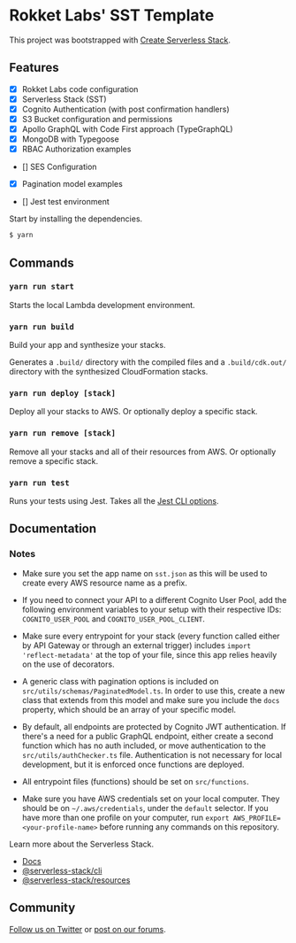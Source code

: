 # Rokket Labs' SST Template

This project was bootstrapped with [Create Serverless Stack](https://docs.serverless-stack.com/packages/create-serverless-stack).

## Features

- [x] Rokket Labs code configuration
- [x] Serverless Stack (SST)
- [x] Cognito Authentication (with post confirmation handlers)
- [x] S3 Bucket configuration and permissions
- [x] Apollo GraphQL with Code First approach (TypeGraphQL)
- [x] MongoDB with Typegoose
- [x] RBAC Authorization examples
- [] SES Configuration
- [x] Pagination model examples
- [] Jest test environment

Start by installing the dependencies.

```bash
$ yarn
```

## Commands

### `yarn run start`

Starts the local Lambda development environment.

### `yarn run build`

Build your app and synthesize your stacks.

Generates a `.build/` directory with the compiled files and a `.build/cdk.out/` directory with the synthesized CloudFormation stacks.

### `yarn run deploy [stack]`

Deploy all your stacks to AWS. Or optionally deploy a specific stack.

### `yarn run remove [stack]`

Remove all your stacks and all of their resources from AWS. Or optionally remove a specific stack.

### `yarn run test`

Runs your tests using Jest. Takes all the [Jest CLI options](https://jestjs.io/docs/en/cli).

## Documentation

### Notes

- Make sure you set the app name on `sst.json` as this will be used to create every AWS resource name as a prefix.

- If you need to connect your API to a different Cognito User Pool, add the following environment variables to your setup with their respective IDs: `COGNITO_USER_POOL` and `COGNITO_USER_POOL_CLIENT`.

- Make sure every entrypoint for your stack (every function called either by API Gateway or through an external trigger) includes `import 'reflect-metadata'` at the top of your file, since this app relies heavily on the use of decorators.

- A generic class with pagination options is included on `src/utils/schemas/PaginatedModel.ts`. In order to use this, create a new class that extends from this model and make sure you include the `docs` property, which should be an array of your specific model.

- By default, all endpoints are protected by Cognito JWT authentication. If there's a need for a public GraphQL endpoint, either create a second function which has no auth included, or move authentication to the `src/utils/authChecker.ts` file. Authentication is not necessary for local development, but it is enforced once functions are deployed.

- All entrypoint files (functions) should be set on `src/functions`.

- Make sure you have AWS credentials set on your local computer. They should be on `~/.aws/credentials`, under the `default` selector. If you have more than one profile on your computer, run `export AWS_PROFILE=<your-profile-name>` before running any commands on this repository.

Learn more about the Serverless Stack.

- [Docs](https://docs.serverless-stack.com)
- [@serverless-stack/cli](https://docs.serverless-stack.com/packages/cli)
- [@serverless-stack/resources](https://docs.serverless-stack.com/packages/resources)

## Community

[Follow us on Twitter](https://twitter.com/ServerlessStack) or [post on our forums](https://discourse.serverless-stack.com).
